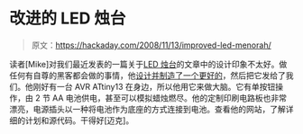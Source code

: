 # 改进的 LED 烛台

> 原文：<https://hackaday.com/2008/11/13/improved-led-menorah/>

读者[Mike]对我们最近发表的一篇关于[LED 烛台](http://hackaday.com/2008/11/09/led-menorahs/)的文章中的设计印象不太好。做任何有自尊的黑客都会做的事情，他[设计并制造了一个更好的](https://jumptuck.com/2008/11/13/led-menorah-powered-by-avr-tiny13/)，然后把它发给了我们。他刚好有一台 AVR ATtiny13 在身边，所以他用它来做大脑。它有单按钮操作，由 2 节 AA 电池供电，甚至可以模拟蜡烛燃尽。他的定制印刷电路板也非常漂亮，电源插头以一种将电池作为底座的方式连接到电池。查看他的网站，了解详细的计划和源代码。干得好[迈克]。